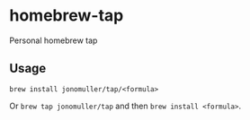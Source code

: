 # homebrew-tap

Personal homebrew tap

## Usage

```
brew install jonomuller/tap/<formula>
```

Or `brew tap jonomuller/tap` and then `brew install <formula>`.

